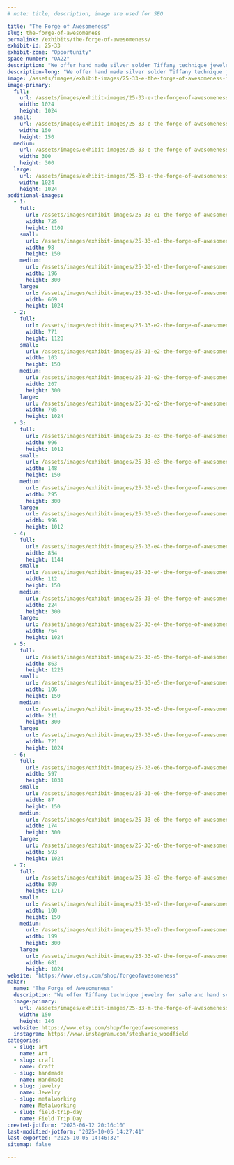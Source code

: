 ```yaml
---
# note: title, description, image are used for SEO

title: "The Forge of Awesomeness"
slug: the-forge-of-awesomeness
permalink: /exhibits/the-forge-of-awesomeness/
exhibit-id: 25-33
exhibit-zone: "Opportunity"
space-number: "OA22"
description: "We offer hand made silver solder Tiffany technique jewelry and hand sculpted clay jewelry."
description-long: "We offer hand made silver solder Tiffany technique jewelry and hand sculpted clay jewelry with fantasy, nerdy and mythological themes. Examples of our pieces can be found at @theforgeofawesomeness on Instagram"
image: /assets/images/exhibit-images/25-33-e-the-forge-of-awesomeness-inbound3637023792252349959-300x300.jpg
image-primary: 
  full:
    url: /assets/images/exhibit-images/25-33-e-the-forge-of-awesomeness-inbound3637023792252349959-full.jpg
    width: 1024
    height: 1024
  small:
    url: /assets/images/exhibit-images/25-33-e-the-forge-of-awesomeness-inbound3637023792252349959-150x150.jpg
    width: 150
    height: 150
  medium:
    url: /assets/images/exhibit-images/25-33-e-the-forge-of-awesomeness-inbound3637023792252349959-300x300.jpg
    width: 300
    height: 300
  large:
    url: /assets/images/exhibit-images/25-33-e-the-forge-of-awesomeness-inbound3637023792252349959-1024x1024.jpg
    width: 1024
    height: 1024
additional-images: 
  - 1:
    full:
      url: /assets/images/exhibit-images/25-33-e1-the-forge-of-awesomeness-inbound4183773987281827677-full.png
      width: 725
      height: 1109
    small:
      url: /assets/images/exhibit-images/25-33-e1-the-forge-of-awesomeness-inbound4183773987281827677-98x150.png
      width: 98
      height: 150
    medium:
      url: /assets/images/exhibit-images/25-33-e1-the-forge-of-awesomeness-inbound4183773987281827677-196x300.png
      width: 196
      height: 300
    large:
      url: /assets/images/exhibit-images/25-33-e1-the-forge-of-awesomeness-inbound4183773987281827677-669x1024.png
      width: 669
      height: 1024
  - 2:
    full:
      url: /assets/images/exhibit-images/25-33-e2-the-forge-of-awesomeness-inbound4559271433289287120-full.png
      width: 771
      height: 1120
    small:
      url: /assets/images/exhibit-images/25-33-e2-the-forge-of-awesomeness-inbound4559271433289287120-103x150.png
      width: 103
      height: 150
    medium:
      url: /assets/images/exhibit-images/25-33-e2-the-forge-of-awesomeness-inbound4559271433289287120-207x300.png
      width: 207
      height: 300
    large:
      url: /assets/images/exhibit-images/25-33-e2-the-forge-of-awesomeness-inbound4559271433289287120-705x1024.png
      width: 705
      height: 1024
  - 3:
    full:
      url: /assets/images/exhibit-images/25-33-e3-the-forge-of-awesomeness-inbound1205002551381817028-full.png
      width: 996
      height: 1012
    small:
      url: /assets/images/exhibit-images/25-33-e3-the-forge-of-awesomeness-inbound1205002551381817028-148x150.png
      width: 148
      height: 150
    medium:
      url: /assets/images/exhibit-images/25-33-e3-the-forge-of-awesomeness-inbound1205002551381817028-295x300.png
      width: 295
      height: 300
    large:
      url: /assets/images/exhibit-images/25-33-e3-the-forge-of-awesomeness-inbound1205002551381817028-996x1012.png
      width: 996
      height: 1012
  - 4:
    full:
      url: /assets/images/exhibit-images/25-33-e4-the-forge-of-awesomeness-inbound8068618131225075751-full.png
      width: 854
      height: 1144
    small:
      url: /assets/images/exhibit-images/25-33-e4-the-forge-of-awesomeness-inbound8068618131225075751-112x150.png
      width: 112
      height: 150
    medium:
      url: /assets/images/exhibit-images/25-33-e4-the-forge-of-awesomeness-inbound8068618131225075751-224x300.png
      width: 224
      height: 300
    large:
      url: /assets/images/exhibit-images/25-33-e4-the-forge-of-awesomeness-inbound8068618131225075751-764x1024.png
      width: 764
      height: 1024
  - 5:
    full:
      url: /assets/images/exhibit-images/25-33-e5-the-forge-of-awesomeness-inbound2155405377752695202-full.png
      width: 863
      height: 1225
    small:
      url: /assets/images/exhibit-images/25-33-e5-the-forge-of-awesomeness-inbound2155405377752695202-106x150.png
      width: 106
      height: 150
    medium:
      url: /assets/images/exhibit-images/25-33-e5-the-forge-of-awesomeness-inbound2155405377752695202-211x300.png
      width: 211
      height: 300
    large:
      url: /assets/images/exhibit-images/25-33-e5-the-forge-of-awesomeness-inbound2155405377752695202-721x1024.png
      width: 721
      height: 1024
  - 6:
    full:
      url: /assets/images/exhibit-images/25-33-e6-the-forge-of-awesomeness-inbound3407926394662550321-full.png
      width: 597
      height: 1031
    small:
      url: /assets/images/exhibit-images/25-33-e6-the-forge-of-awesomeness-inbound3407926394662550321-87x150.png
      width: 87
      height: 150
    medium:
      url: /assets/images/exhibit-images/25-33-e6-the-forge-of-awesomeness-inbound3407926394662550321-174x300.png
      width: 174
      height: 300
    large:
      url: /assets/images/exhibit-images/25-33-e6-the-forge-of-awesomeness-inbound3407926394662550321-593x1024.png
      width: 593
      height: 1024
  - 7:
    full:
      url: /assets/images/exhibit-images/25-33-e7-the-forge-of-awesomeness-inbound5696615515561593854-full.png
      width: 809
      height: 1217
    small:
      url: /assets/images/exhibit-images/25-33-e7-the-forge-of-awesomeness-inbound5696615515561593854-100x150.png
      width: 100
      height: 150
    medium:
      url: /assets/images/exhibit-images/25-33-e7-the-forge-of-awesomeness-inbound5696615515561593854-199x300.png
      width: 199
      height: 300
    large:
      url: /assets/images/exhibit-images/25-33-e7-the-forge-of-awesomeness-inbound5696615515561593854-681x1024.png
      width: 681
      height: 1024
website: "https://www.etsy.com/shop/forgeofawesomeness"
maker: 
  name: "The Forge of Awesomeness"
  description: "We offer Tiffany technique jewelry for sale and hand sculpted pieces. We would have photo detailing the step to using this old jewelry making technique and suggestions on how to start making your own pieces"
  image-primary:
    url: /assets/images/exhibit-images/25-33-m-the-forge-of-awesomeness-inbound751302621413430673-150x146.png
    width: 150
    height: 146
  website: https://www.etsy.com/shop/forgeofawesomeness
  instagram: https://www.instagram.com/stephanie_woodfield
categories: 
  - slug: art
    name: Art
  - slug: craft
    name: Craft
  - slug: handmade
    name: Handmade
  - slug: jewelry
    name: Jewelry
  - slug: metalworking
    name: Metalworking
  - slug: field-trip-day
    name: Field Trip Day
created-jotform: "2025-06-12 20:16:10"
last-modified-jotform: "2025-10-05 14:27:41"
last-exported: "2025-10-05 14:46:32"
sitemap: false

---
```

